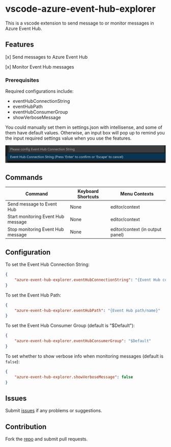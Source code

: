 # vscode-azure-event-hub-explorer

This is a vscode extension to send message to or monitor messages in Azure Event Hub.

## Features

[x] Send messages to Azure Event Hub

[x] Monitor Event Hub messages

### Prerequisites

Required configurations include:
- eventHubConnectionString
- eventHubPath
- eventHubConsumerGroup
- showVerboseMessage

You could manually set them in settings.json with intellisense, and some of them have default values. Otherwise, an input box will pop up to remind you the input required settings value when you use the features.

![Enter Connection String](images/enter-connection-string.png)

## Commands

| Command | Keyboard Shortcuts | Menu Contexts |
| --- | --- | --- |
| Send message to Event Hub | None | editor/context |
| Start monitoring Event Hub message | None | editor/context |
| Stop monitoring Event Hub message | None | editor/context (in output panel) |

## Configuration

To set the Event Hub Connection String:
```json
{
    "azure-event-hub-explorer.eventHubConnectionString": "{Event Hub connection string}"
}
```

To set the Event Hub Path:
```json
{
    "azure-event-hub-explorer.eventHubPath": "{Event Hub path/name}"
}
```

To set the Event Hub Consumer Group (default is "$Default"):
```json
{
    "azure-event-hub-explorer.eventHubConsumerGroup": "$Default"
}
```

To set whether to show verbose info when monitoring messages (default is `false`):
```json
{
    "azure-event-hub-explorer.showVerboseMessage": false
}
```

## Issues
Submit [issues](https://github.com/summersun/vscode-azure-event-hub-explorer/issues) if any problems or suggestions.

## Contribution
Fork the [repo](https://github.com/summersun/vscode-azure-event-hub-explorer) and submit pull requests.